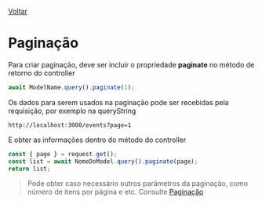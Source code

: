 [Voltar](/src/node_adonis.md)

# Paginação

Para criar paginação, deve ser incluir o propriedade **paginate** no método de retorno do controller

```js
await ModelName.query().paginate(1);
```

Os dados para serem usados na paginação pode ser recebidas pela requisição, por exemplo na queryString

```
http://localhost:3000/events?page=1
```

E obter as informações dentro do método do controller

```js
const { page } = request.get();
const list = await NomeDoModel.query().paginate(page);
return list;
```

> Pode obter caso necessário outros parâmetros da paginação, como número de itens por página e etc. Consulte [Paginação](https://adonisjs.com/docs/4.1/lucid#_pagination)
